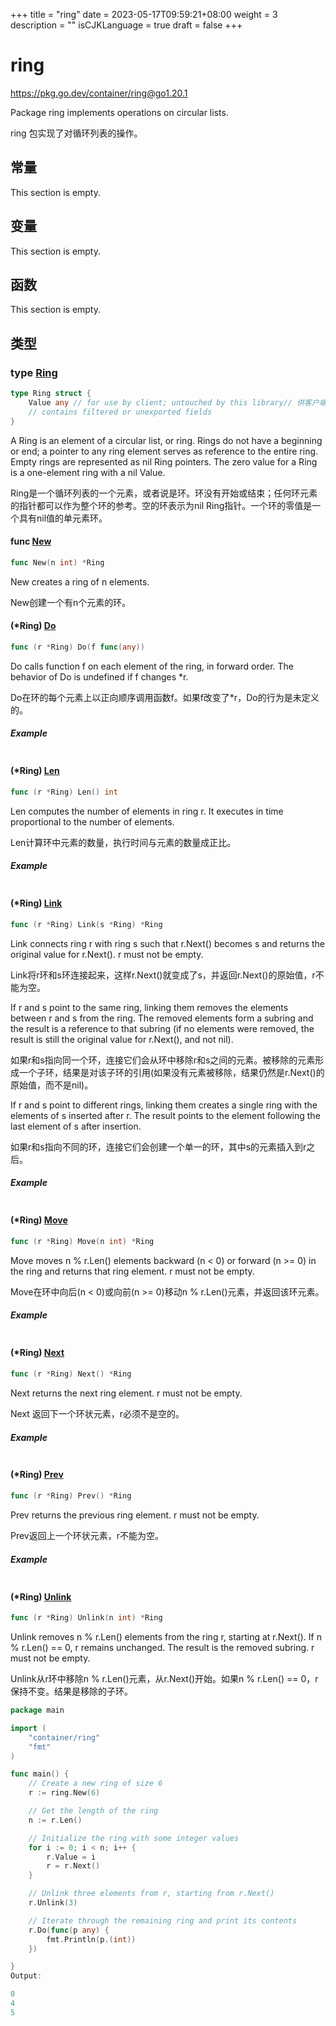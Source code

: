 +++
title = "ring"
date = 2023-05-17T09:59:21+08:00
weight = 3
description = ""
isCJKLanguage = true
draft = false
+++
# ring

https://pkg.go.dev/container/ring@go1.20.1



Package ring implements operations on circular lists.

ring 包实现了对循环列表的操作。











## 常量 

This section is empty.

## 变量

This section is empty.

## 函数

This section is empty.

## 类型

### type [Ring](https://cs.opensource.google/go/go/+/go1.20.1:src/container/ring/ring.go;l=13) 

``` go linenums="1"
type Ring struct {
	Value any // for use by client; untouched by this library// 供客户端使用；本库不触及。
	// contains filtered or unexported fields
}
```

A Ring is an element of a circular list, or ring. Rings do not have a beginning or end; a pointer to any ring element serves as reference to the entire ring. Empty rings are represented as nil Ring pointers. The zero value for a Ring is a one-element ring with a nil Value.

Ring是一个循环列表的一个元素，或者说是环。环没有开始或结束；任何环元素的指针都可以作为整个环的参考。空的环表示为nil Ring指针。一个环的零值是一个具有nil值的单元素环。

#### func [New](https://cs.opensource.google/go/go/+/go1.20.1:src/container/ring/ring.go;l=60) 

``` go linenums="1"
func New(n int) *Ring
```

New creates a ring of n elements.

New创建一个有n个元素的环。

#### (*Ring) [Do](https://cs.opensource.google/go/go/+/go1.20.1:src/container/ring/ring.go;l=129) 

``` go linenums="1"
func (r *Ring) Do(f func(any))
```

Do calls function f on each element of the ring, in forward order. The behavior of Do is undefined if f changes *r.

Do在环的每个元素上以正向顺序调用函数f。如果f改变了*r，Do的行为是未定义的。

##### Example
``` go linenums="1"
```

#### (*Ring) [Len](https://cs.opensource.google/go/go/+/go1.20.1:src/container/ring/ring.go;l=116) 

``` go linenums="1"
func (r *Ring) Len() int
```

Len computes the number of elements in ring r. It executes in time proportional to the number of elements.

Len计算环中元素的数量，执行时间与元素的数量成正比。

##### Example
``` go linenums="1"
```

#### (*Ring) [Link](https://cs.opensource.google/go/go/+/go1.20.1:src/container/ring/ring.go;l=90) 

``` go linenums="1"
func (r *Ring) Link(s *Ring) *Ring
```

Link connects ring r with ring s such that r.Next() becomes s and returns the original value for r.Next(). r must not be empty.

Link将r环和s环连接起来，这样r.Next()就变成了s，并返回r.Next()的原始值，r不能为空。

If r and s point to the same ring, linking them removes the elements between r and s from the ring. The removed elements form a subring and the result is a reference to that subring (if no elements were removed, the result is still the original value for r.Next(), and not nil).

如果r和s指向同一个环，连接它们会从环中移除r和s之间的元素。被移除的元素形成一个子环，结果是对该子环的引用(如果没有元素被移除，结果仍然是r.Next()的原始值，而不是nil)。

If r and s point to different rings, linking them creates a single ring with the elements of s inserted after r. The result points to the element following the last element of s after insertion.

如果r和s指向不同的环，连接它们会创建一个单一的环，其中s的元素插入到r之后。

##### Example
``` go linenums="1"
```

#### (*Ring) [Move](https://cs.opensource.google/go/go/+/go1.20.1:src/container/ring/ring.go;l=42) 

``` go linenums="1"
func (r *Ring) Move(n int) *Ring
```

Move moves n % r.Len() elements backward (n < 0) or forward (n >= 0) in the ring and returns that ring element. r must not be empty.

Move在环中向后(n < 0)或向前(n >= 0)移动n % r.Len()元素，并返回该环元素。

##### Example
``` go linenums="1"
```

#### (*Ring) [Next](https://cs.opensource.google/go/go/+/go1.20.1:src/container/ring/ring.go;l=25) 

``` go linenums="1"
func (r *Ring) Next() *Ring
```

Next returns the next ring element. r must not be empty.

Next 返回下一个环状元素，r必须不是空的。

##### Example
``` go linenums="1"
```

#### (*Ring) [Prev](https://cs.opensource.google/go/go/+/go1.20.1:src/container/ring/ring.go;l=33) 

``` go linenums="1"
func (r *Ring) Prev() *Ring
```

Prev returns the previous ring element. r must not be empty.

Prev返回上一个环状元素，r不能为空。

##### Example
``` go linenums="1"
```

#### (*Ring) [Unlink](https://cs.opensource.google/go/go/+/go1.20.1:src/container/ring/ring.go;l=107) 

``` go linenums="1"
func (r *Ring) Unlink(n int) *Ring
```

Unlink removes n % r.Len() elements from the ring r, starting at r.Next(). If n % r.Len() == 0, r remains unchanged. The result is the removed subring. r must not be empty.

Unlink从r环中移除n % r.Len()元素，从r.Next()开始。如果n % r.Len() == 0，r保持不变。结果是移除的子环。

```go linenums="1"
package main

import (
	"container/ring"
	"fmt"
)

func main() {
	// Create a new ring of size 6
	r := ring.New(6)

	// Get the length of the ring
	n := r.Len()

	// Initialize the ring with some integer values
	for i := 0; i < n; i++ {
		r.Value = i
		r = r.Next()
	}

	// Unlink three elements from r, starting from r.Next()
	r.Unlink(3)

	// Iterate through the remaining ring and print its contents
	r.Do(func(p any) {
		fmt.Println(p.(int))
	})

}
Output:

0
4
5
```

